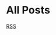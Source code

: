<div class=multi-heading><h1>All Posts</h1> <a class=c-orange href=/feed.xml>RSS</a></div>

<ul id=blog-index-full class=timeline></ul>

